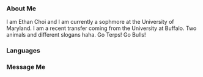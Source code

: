 ### About Me
<div>
  I am Ethan Choi and I am currently a sophmore at the University of Maryland. I am a recent transfer coming from the University at Buffalo. Two animals and different slogans haha. Go Terps! Go Bulls! 
</div>

### Languages
<!--
Display Python, Java, Javascript, HTML, CSS
-->
### Message Me
<!--
**ethanhchoi/ethanhchoi** is a ✨ _special_ ✨ repository because its `README.md` (this file) appears on your GitHub profile.
Here are some ideas to get you started:
- 🔭 I’m currently working on ...
- 🌱 I’m currently learning ...
- 👯 I’m looking to collaborate on ...
- 🤔 I’m looking for help with ...
- 💬 Ask me about ...
- 📫 How to reach me: ...
- 😄 Pronouns: ...
- ⚡ Fun fact: ...
-->
